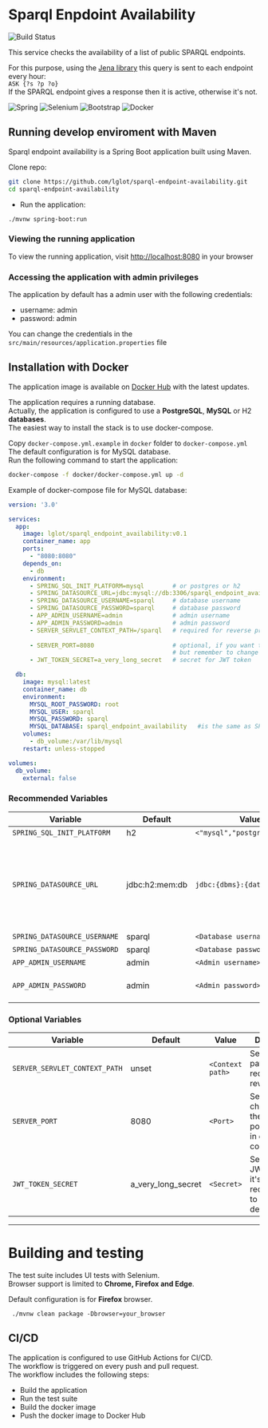 # Sparql Enpdoint Availability
![Build Status](https://github.com/lglot/sparql-endpoint-availability/actions/workflows/build_test_deploy.yml/badge.svg)

This service checks the availability of a list of public SPARQL endpoints. 

For this purpose, using the <a href="https://jena.apache.org/">Jena library</a> this query is sent to each endpoint every hour: <br>
`ASK {?s ?p ?o}` <br>
If the SPARQL endpoint gives a response then it is active, otherwise it's not.

![Spring](https://img.shields.io/badge/Spring_Boot-F2F4F9?style=for-the-badge&logo=spring-boot)
![Selenium](https://img.shields.io/badge/Selenium-43B02A?style=for-the-badge&logo=Selenium&logoColor=white)
![Bootstrap](https://img.shields.io/badge/Bootstrap-563D7C?style=for-the-badge&logo=bootstrap&logoColor=white)
![Docker](https://img.shields.io/badge/docker-%230db7ed.svg?style=for-the-badge&logo=docker&logoColor=white)




## Running develop enviroment with Maven

Sparql endpoint availability is a Spring Boot application built using Maven.

Clone repo:

```bash
git clone https://github.com/lglot/sparql-endpoint-availability.git
cd sparql-endpoint-availability
```
- Run the application: <br>

```console
./mvnw spring-boot:run 
```


### Viewing the running application

To view the running application, visit [http://localhost:8080](http://localhost:8080) in your browser

### Accessing the application with admin privileges

The application by default has a admin user with the following credentials: <br>
- username: admin <br>
- password: admin <br>

You can change the credentials in the `src/main/resources/application.properties` file <br>

## Installation with Docker

The application image is available on [Docker Hub](https://hub.docker.com/r/lglot/sparql_endpoint_availability) with the latest updates. <br>

The application requires a running database. <br>
Actually, the application is configured to use a **PostgreSQL**, **MySQL** or H2 **databases**. <br>
The easiest way to install the stack is to use docker-compose. <br>

Copy `docker-compose.yml.example` in `docker` folder to `docker-compose.yml` <br>
The default configuration is for MySQL database. <br>
Run the following command to start the application:

```bash
docker-compose -f docker/docker-compose.yml up -d
```
Example of docker-compose file for MySQL database:

```yaml
version: '3.0'

services:
  app:
    image: lglot/sparql_endpoint_availability:v0.1
    container_name: app
    ports:
      - "8080:8080"
    depends_on:
      - db
    environment:
      - SPRING_SQL_INIT_PLATFORM=mysql        # or postgres or h2
      - SPRING_DATASOURCE_URL=jdbc:mysql://db:3306/sparql_endpoint_availability
      - SPRING_DATASOURCE_USERNAME=sparql     # database username
      - SPRING_DATASOURCE_PASSWORD=sparql     # database password
      - APP_ADMIN_USERNAME=admin              # admin username
      - APP_ADMIN_PASSWORD=admin              # admin password
      - SERVER_SERVLET_CONTEXT_PATH=/sparql   # required for reverse proxy
      
      - SERVER_PORT=8080                      # optional, if you want to change the default port
                                              # but remember to change the port in the ports section
      - JWT_TOKEN_SECRET=a_very_long_secret   # secret for JWT token 

  db:
    image: mysql:latest
    container_name: db
    environment:
      MYSQL_ROOT_PASSWORD: root
      MYSQL_USER: sparql
      MYSQL_PASSWORD: sparql
      MYSQL_DATABASE: sparql_endpoint_availability   #is the same as SPRING_DATASOURCE_URL
    volumes:
      - db_volume:/var/lib/mysql
    restart: unless-stopped

volumes:
  db_volume:
    external: false

```
### Recommended Variables

| Variable                     | Default        | Value                         | Description                                                                                                                                                                                                                                                                         |                                                                                                                                                                                                                                                                      
|------------------------------|----------------|-------------------------------|-------------------------------------------------------------------------------------------------------------------------------------------------------------------------------------------------------------------------------------------------------------------------------------|
| `SPRING_SQL_INIT_PLATFORM`   | h2             | `<"mysql","postgresql","h2">` | Set database type                                                                                                                                                                                                                                                                   |
| `SPRING_DATASOURCE_URL`      | jdbc:h2:mem:db | `jdbc:{dbms}:{database_url}`  | Set database URL, as: <br> `jdbc:mysql://localhost:3306/db` for MySQL database with hostname `localhost` and port `3306` and database name `db` <br> `jdbc:postgresql://db:5432/sparql_db` for PostgreSQL database with hostname `db` and port `5432` and database name `sparql_db` |
 | `SPRING_DATASOURCE_USERNAME` | sparql         | `<Database username>`         | Set database username                                                                                                                                                                                                                                                               |
| `SPRING_DATASOURCE_PASSWORD` | sparql         | `<Database password>`         | Set database password                                                                                                                                                                                                                                                               |
| `APP_ADMIN_USERNAME`         | admin          | `<Admin username>`            | Set admin username                                                                                                                                                                                                                                                                  |
| `APP_ADMIN_PASSWORD`         | admin          | `<Admin password>`            | Set admin password, it's recommended to change the default one                                                                                                                                                                                                                      |

### Optional Variables

| Variable                      | Default            | Value            | Description                                                                    |
|-------------------------------|--------------------|------------------|--------------------------------------------------------------------------------|
| `SERVER_SERVLET_CONTEXT_PATH` | unset              | `<Context path>` | Set context path, it's required for reverse proxy                              |
| `SERVER_PORT`                 | 8080               | `<Port>`         | Set web port, change also the port in the ports section in docker-compose file |
| `JWT_TOKEN_SECRET`            | a_very_long_secret | `<Secret>`       | Set secret for JWT token, it's recommended to change the default one           |

-----

# Building and testing

The test suite includes UI tests with Selenium. <br>
Browser support is limited to **Chrome, Firefox and Edge**. <br>

Default configuration is for **Firefox** browser. <br>

  
```console
 ./mvnw clean package -Dbrowser=your_browser    
```

## CI/CD

The application is configured to use GitHub Actions for CI/CD. <br>
The workflow is triggered on every push and pull request. <br>
The workflow includes the following steps:

- Build the application
- Run the test suite
- Build the docker image
- Push the docker image to Docker Hub


